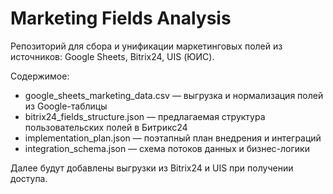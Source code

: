# Marketing Fields Analysis

Репозиторий для сбора и унификации маркетинговых полей из источников: Google Sheets, Bitrix24, UIS (ЮИС).

Содержимое:
- google_sheets_marketing_data.csv — выгрузка и нормализация полей из Google-таблицы
- bitrix24_fields_structure.json — предлагаемая структура пользовательских полей в Битрикс24
- implementation_plan.json — поэтапный план внедрения и интеграций
- integration_schema.json — схема потоков данных и бизнес-логики

Далее будут добавлены выгрузки из Bitrix24 и UIS при получении доступа.